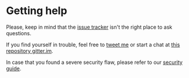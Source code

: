# Getting help

Please, keep in mind that the [issue tracker](../../issues) isn't the right
place to ask questions.

If you find yourself in trouble, feel free to [tweet me](https://twitter.com/oliveiraev)
or start a chat at [this repository gitter.im](https://gitter.im/oliveiraev).

In case that you found a severe security flaw, please refer to our
[security guide](SECURITY.md).

<!-- vim: set ai si sta et sw=4 sts=4 fenc=utf-8 nobomb eol ff=unix ft=markdown: -->
